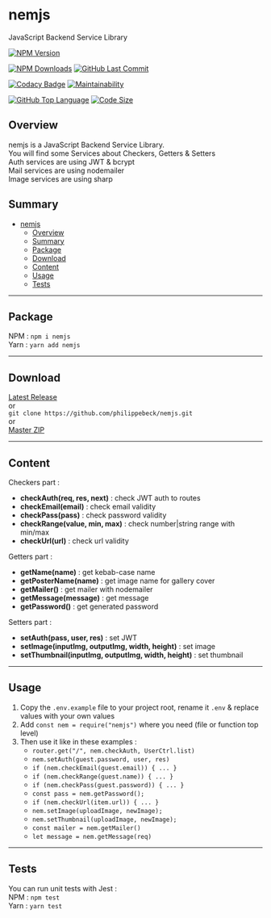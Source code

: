 # nemjs

JavaScript Backend Service Library

[![NPM Version](https://badgen.net/npm/v/nemjs)](https://www.npmjs.com/package/nemjs)

[![NPM Downloads](https://badgen.net/npm/dt/nemjs)](https://www.npmjs.com/package/nemjs)
[![GitHub Last Commit](https://img.shields.io/github/last-commit/philippebeck/nemjs.svg?label=Last+Commit)](https://github.com/philippebeck/nemjs/commits/master)

[![Codacy Badge](https://app.codacy.com/project/badge/Grade/6fe8d75b9343429d9b3587e622ac79c9)](https://www.codacy.com/gh/philippebeck/nemjs/dashboard)
[![Maintainability](https://api.codeclimate.com/v1/badges/0641edca905dbe1671ea/maintainability)](https://codeclimate.com/github/philippebeck/nemjs/maintainability)

[![GitHub Top Language](https://img.shields.io/github/languages/top/philippebeck/nemjs.svg?label=JavaScript)](https://github.com/philippebeck/nemjs)
[![Code Size](https://img.shields.io/github/languages/code-size/philippebeck/nemjs.svg?label=Code+Size)](https://github.com/philippebeck/nemjs/tree/master)

## Overview

nemjs is a JavaScript Backend Service Library.  
You will find some Services about Checkers, Getters & Setters  
Auth services are using JWT & bcrypt  
Mail services are using nodemailer  
Image services are using sharp  

## Summary

- [nemjs](#nemjs)
  - [Overview](#overview)
  - [Summary](#summary)
  - [Package](#package)
  - [Download](#download)
  - [Content](#content)
  - [Usage](#usage)
  - [Tests](#tests)

---

## Package

NPM : `npm i nemjs`  
Yarn : `yarn add nemjs`  

---

## Download

[Latest Release](https://github.com/philippebeck/nemjs/releases)  
or  
`git clone https://github.com/philippebeck/nemjs.git`  
or  
[Master ZIP](https://github.com/philippebeck/nemjs/archive/refs/heads/master.zip)

---

## Content

Checkers part :  
-   **checkAuth(req, res, next)** : check JWT auth to routes  
-   **checkEmail(email)** : check email validity  
-   **checkPass(pass)** : check password validity  
-   **checkRange(value, min, max)** : check number|string range with min/max  
-   **checkUrl(url)** : check url validity  

Getters part :  
-   **getName(name)** : get kebab-case name  
-   **getPosterName(name)** : get image name for gallery cover  
-   **getMailer()** : get mailer with nodemailer  
-   **getMessage(message)** : get message  
-   **getPassword()** : get generated password  

Setters part :  
-   **setAuth(pass, user, res)** : set JWT  
-   **setImage(inputImg, outputImg, width, height)** : set image  
-   **setThumbnail(inputImg, outputImg, width, height)** : set thumbnail  

---

## Usage

1.  Copy the `.env.example` file to your project root, rename it `.env` & replace values with your own values
2.  Add `const nem = require("nemjs")` where you need (file or function top level)
3.  Then use it like in these examples : 
    -  `router.get("/", nem.checkAuth, UserCtrl.list)`  
    -  `nem.setAuth(guest.password, user, res)`  
    -  `if (nem.checkEmail(guest.email)) { ... }`  
    -  `if (nem.checkRange(guest.name)) { ... }`  
    -  `if (nem.checkPass(guest.password)) { ... }`  
    -  `const pass = nem.getPassword();`  
    -  `if (nem.checkUrl(item.url)) { ... }`  
    -  `nem.setImage(uploadImage, newImage);`  
    -  `nem.setThumbnail(uploadImage, newImage);`  
    -  `const mailer = nem.getMailer()`  
    -  `let message = nem.getMessage(req)`  

---

## Tests

You can run unit tests with Jest :  
NPM : `npm test`  
Yarn : `yarn test`
